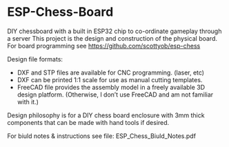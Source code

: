 # ESP-Chess-Board
DIY chessboard with a built in ESP32 chip to co-ordinate gameplay through a server
This project is the design and construction of the physical board.
For board programming see https://github.com/scottyob/esp-chess

Design file formats:

* DXF and STP files are available for CNC programming. (laser, etc)
* DXF can be printed 1:1 scale for use as manual cutting templates.
* FreeCAD file provides the assembly model in a freely available 3D design platform. (Otherwise, I don’t use FreeCAD and am not familiar with it.)

Design philosophy is for a DIY chess board enclosure with 3mm thick components that can be made with hand tools if desired.

For biuld notes & instructions see file: ESP_Chess_Biuld_Notes.pdf
